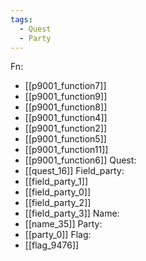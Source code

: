 ```yaml
---
tags:
  - Quest
  - Party
---
```

Fn:
- [[p9001_function7]]
- [[p9001_function9]]
- [[p9001_function8]]
- [[p9001_function4]]
- [[p9001_function2]]
- [[p9001_function5]]
- [[p9001_function11]]
- [[p9001_function6]]
Quest:
- [[quest_16]]
Field_party:
- [[field_party_1]]
- [[field_party_0]]
- [[field_party_2]]
- [[field_party_3]]
Name:
- [[name_35]]
Party:
- [[party_0]]
Flag:
- [[flag_9476]]
